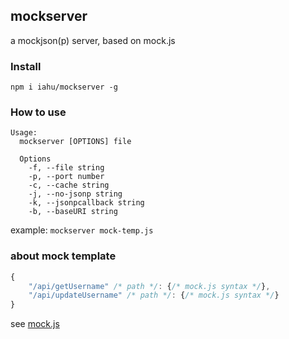 ## mockserver
a mockjson(p) server, based on mock.js

### Install
`npm i iahu/mockserver -g`

### How to use
```log
Usage:
  mockserver [OPTIONS] file

  Options
    -f, --file string
    -p, --port number
    -c, --cache string
    -j, --no-jsonp string
    -k, --jsonpcallback string
    -b, --baseURI string
```

example:
`mockserver mock-temp.js`

### about mock template
```js
{
	"/api/getUsername" /* path */: {/* mock.js syntax */},
	"/api/updateUsername" /* path */: {/* mock.js syntax */}
}
```
see [mock.js](https://github.com/nuysoft/Mock/wiki/Mock.Random)